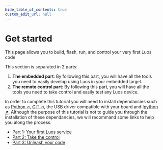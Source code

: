 ```yaml
---
hide_table_of_contents: true
custom_edit_url: null
---
```


# Get started

This page allows you to build, flash, run, and control your very first Luos code.

This section is separated in 2 parts:

1.  **The embedded part**: By following this part, you will have all the tools you need to easily develop using Luos in your embedded target.
2.  **The remote control part**: By following this part, you will have all the tools you need to take control and easily test any Luos device.

In order to complete this tutorial you will need to install dependancies such as <a href="https://www.python.org" target="_blank">Python &#8599;</a>, <a href="https://git-scm.com/" target="_blank">GIT &#8599;</a>, the USB driver compatible with your board and <a href="https://ipython.org/" target="_blank">Ipython &#8599;</a>. Although the purpose of this tutorial is not to guide you through the installation of these dependancies, we will recommand some links to help you along the process.

- [Part 1: Your first Luos service](/docs/get-started/get-started1)
- [Part 2: Take the control](/docs/get-started/get-started2)
- [Part 3: Unleash your code](/docs/get-started/get-started3)
